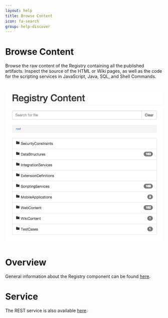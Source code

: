 ```yaml
---
layout: help
title: Browse Content
icon: fa-search
group: help-discover
---
```


Browse Content
===

Browse the raw content of the Registry containing all the published artifacts. Inspect the source of the HTML or Wiki pages, as well as the code for the scripting services in JavaScript, Java, SQL, and Shell Commands.


<br>
	<img class="img-responsive" src="/help/images/discover/discover_registry.png"/>
<br>

Overview
=====

General information about the Registry component can be found [here](registry.html).

Service
=====

The REST service is also available [here](service_registry.html).
